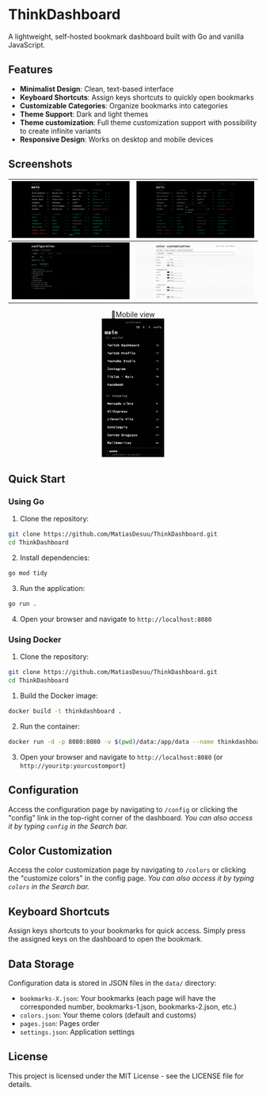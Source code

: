 # ThinkDashboard

A lightweight, self-hosted bookmark dashboard built with Go and vanilla JavaScript.

## Features

- **Minimalist Design**: Clean, text-based interface
- **Keyboard Shortcuts**: Assign keys shortcuts to quickly open bookmarks
- **Customizable Categories**: Organize bookmarks into categories
- **Theme Support**: Dark and light themes
- **Theme customization**: Full theme customization support with possibility to create infinite variants
- **Responsive Design**: Works on desktop and mobile devices

## Screenshots

| ![1](screenshots/1.png) | ![2](screenshots/2.png) |
|--------------------------|--------------------------|
| ![3](screenshots/3.png) | ![5](screenshots/5.png) |

<p align="center">
  📱Mobile view<br>
  <img src="screenshots/4.png" width="25%">
</p>



## Quick Start

### Using Go

1. Clone the repository:
```bash
git clone https://github.com/MatiasDesuu/ThinkDashboard.git
cd ThinkDashboard
```

2. Install dependencies:
```bash
go mod tidy
```

3. Run the application:
```bash
go run .
```

4. Open your browser and navigate to `http://localhost:8080`

### Using Docker

1. Clone the repository:
```bash
git clone https://github.com/MatiasDesuu/ThinkDashboard.git
cd ThinkDashboard
```

1. Build the Docker image:
```bash
docker build -t thinkdashboard .
```

2. Run the container:
```bash
docker run -d -p 8080:8080 -v $(pwd)/data:/app/data --name thinkdashboard thinkdashboard
```

3. Open your browser and navigate to `http://localhost:8080` (or `http://youritp:yourcustomport`)

## Configuration

Access the configuration page by navigating to `/config` or clicking the "config" link in the top-right corner of the dashboard.
*You can also access it by typing `config` in the Search bar.*

## Color Customization

Access the color customization page by navigating to `/colors` or clicking the "customize colors" in the config page.
*You can also access it by typing `colors` in the Search bar.*


## Keyboard Shortcuts

Assign keys shortcuts to your bookmarks for quick access. Simply press the assigned keys on the dashboard to open the bookmark.

## Data Storage

Configuration data is stored in JSON files in the `data/` directory:
- `bookmarks-X.json`: Your bookmarks (each page will have the corresponded number, bookmarks-1.json, bookmarks-2.json, etc.)
- `colors.json`: Your theme colors (default and customs)
- `pages.json`: Pages order
- `settings.json`: Application settings


## License

This project is licensed under the MIT License - see the LICENSE file for details.